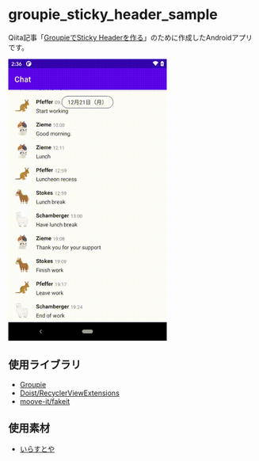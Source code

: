 # groupie_sticky_header_sample

Qiita記事「[GroupieでSticky Headerを作る](https://qiita.com/tfandkusu/items/b7681169c374a40dfb6e)」のために作成したAndroidアプリです。

<img src="https://raw.githubusercontent.com/tfandkusu/groupie_sticky_header_sample/main/movie.gif">

## 使用ライブラリ

- [Groupie](https://github.com/lisawray/groupie)
- [Doist/RecyclerViewExtensions](https://github.com/Doist/RecyclerViewExtensions)
- [moove-it/fakeit](https://github.com/moove-it/fakeit)

## 使用素材

- [いらすとや](https://www.irasutoya.com/)
